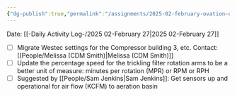```yaml
---
{"dg-publish":true,"permalink":"/assignments/2025-02-february-ovation-opportunites/","noteIcon":"","created":"2025-02-27T15:48:38.047-06:00"}
---
```


Date: [[-Daily Activity Log-/2025 02-February 27\|2025 02-February 27]]

- [ ] Migrate Westec settings for the Compressor building 3, etc. Contact: [[People/Melissa (CDM Smith)\|Melissa (CDM Smith)]]
- [ ] Update the percentage speed for the trickling filter rotation arms to be a better unit of measure: minutes per rotation (MPR) or RPM or RPH
- [ ] Suggested by [[People/Sam Jenkins\|Sam Jenkins]]: Get sensors up and operational for air flow (KCFM) to aeration basin